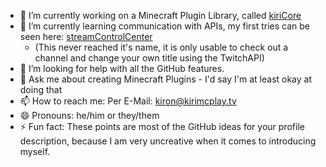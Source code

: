 - 🔭 I’m currently working on a Minecraft Plugin Library, called [kiriCore](https://github.com/kiriDevs/kiriCore)
- 🌱 I’m currently learning communication with APIs, my first tries can be seen here: [streamControlCenter](https://github.com/kiriDevs/streamControlCenter)
  - (This never reached it's name, it is only usable to check out a channel and change your own title using the TwitchAPI)
- 🤔 I’m looking for help with all the GitHub features.
- 💬 Ask me about creating Minecraft Plugins - I'd say I'm at least okay at doing that
- 📫 How to reach me: Per E-Mail: [kiron@kirimcplay.tv](mailto:kiron@kirimcplay.tv)
- 😄 Pronouns: he/him or they/them
- ⚡ Fun fact: These points are most of the GitHub ideas for your profile description, because I am very uncreative when it comes to introducing myself.

